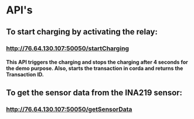 # API's

## To start charging by activating the relay:
### http://76.64.130.107:50050/startCharging
#### This API triggers the charging and stops the charging after 4 seconds for the demo purpose. Also, starts the transaction in corda and returns the Transaction ID.


## To get the sensor data from the INA219 sensor:
### http://76.64.130.107:50050/getSensorData
